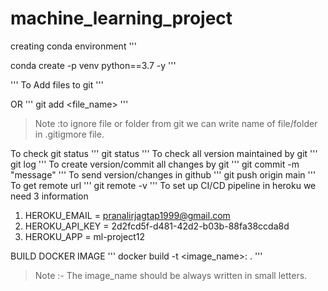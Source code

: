 # machine_learning_project

creating conda environment
'''

conda create -p venv python==3.7 -y
'''

'''
To Add files to git
'''

OR
'''
git add <file_name>
'''

>Note :to ignore file or folder from git we can write name of file/folder in .gitigmore file.

To check git status
'''
git status
'''
To check all version maintained by git
'''
git log
'''
To create version/commit all changes by git
'''
git commit -m "message"
'''
To send version/changes in github
'''
git push origin main
'''
To get remote url
'''
git remote -v
'''
To set up CI/CD pipeline in heroku we need 3 information

1. HEROKU_EMAIL = pranalirjagtap1999@gmail.com
2. HEROKU_API_KEY = 2d2fcd5f-d481-42d2-b03b-88fa38ccda8d
3. HEROKU_APP = ml-project12



BUILD DOCKER IMAGE
'''
docker build -t <image_name>:<tagname> .
'''
> Note :- The image_name should be always written in small letters.

